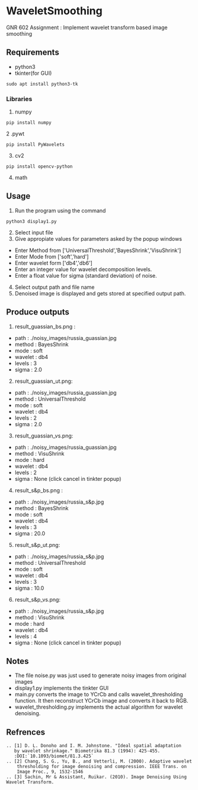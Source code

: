 # WaveletSmoothing
GNR 602 Assignment :  Implement wavelet transform based image smoothing

## Requirements
* python3
* tkinter(for GUI)
```
sudo apt install python3-tk
```
### Libraries

1. numpy
```
pip install numpy
```
2 .pywt
```
pip install PyWavelets
```
3. cv2
```
pip install opencv-python
```
4. math

## Usage
1. Run the program using the command
```
python3 display1.py
```
2. Select input file
3. Give appropiate values for parameters asked by the popup windows
  - Enter Method from ['UniversalThreshold','BayesShrink','VisuShrink']
  - Enter Mode from ['soft','hard']
  - Enter wavelet form ['db4','db6']
  - Enter an integer value for wavelet decomposition levels.
  - Enter a float value for sigma (standard deviation) of noise.
4. Select output path and file name
5. Denoised image is displayed and gets stored at specified output path.

## Produce outputs
1. result_guassian_bs.png : 
  - path : ./noisy_images/russia_guassian.jpg
  - method : BayesShrink
  - mode : soft
  - wavelet : db4
  - levels : 3
  - sigma : 2.0

2. result_guassian_ut.png:
  - path : ./noisy_images/russia_guassian.jpg
  - method : UniversalThreshold
  - mode : soft
  - wavelet : db4
  - levels : 2
  - sigma : 2.0

3. result_guassian_vs.png:
  - path : ./noisy_images/russia_guassian.jpg
  - method : VisuShrink
  - mode : hard
  - wavelet : db4
  - levels : 2
  - sigma : None (click cancel in tinkter popup)

4. result_s&p_bs.png : 
  - path : ./noisy_images/russia_s&p.jpg
  - method : BayesShrink
  - mode : soft
  - wavelet : db4
  - levels : 3
  - sigma : 20.0

5. result_s&p_ut.png:
  - path : ./noisy_images/russia_s&p.jpg
  - method : UniversalThreshold
  - mode : soft
  - wavelet : db4
  - levels : 3
  - sigma : 10.0

6. result_s&p_vs.png:
  - path : ./noisy_images/russia_s&p.jpg
  - method : VisuShrink
  - mode : hard
  - wavelet : db4
  - levels : 4
  - sigma : None (click cancel in tinkter popup)

## Notes
* The file noise.py was just used to generate noisy images from original images
* display1.py implements the tinkter GUI 
* main.py converts the image to YCrCb and calls wavelet_thresholding function. It then reconstruct YCrCb image and converts it back to RGB.
* wavelet_thresholding.py implements the actual algorithm for wavelet denoising. 

## Refrences
    .. [1] D. L. Donoho and I. M. Johnstone. "Ideal spatial adaptation
       by wavelet shrinkage." Biometrika 81.3 (1994): 425-455.
       :DOI:`10.1093/biomet/81.3.425`
    .. [2] Chang, S. G., Yu, B., and Vetterli, M. (2000). Adaptive wavelet
        thresholding for image denoising and compression. IEEE Trans. on
        Image Proc., 9, 1532-1546
    .. [3] Sachin, Mr & Assistant, Ruikar. (2010). Image Denoising Using Wavelet Transform. 
